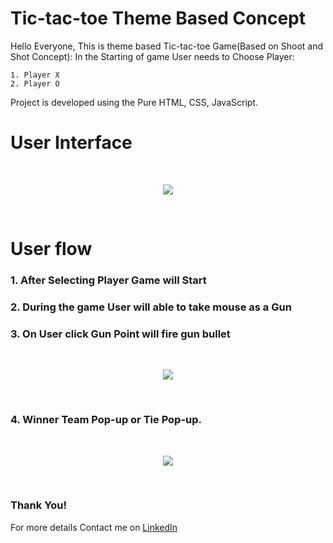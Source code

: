 # Tic-tac-toe Theme Based Concept

Hello Everyone, This is theme based Tic-tac-toe Game(Based on Shoot and Shot Concept):
In the Starting of game User needs to Choose Player:
```
1. Player X
2. Player O
```
Project is developed using the Pure HTML, CSS, JavaScript.

# User Interface
<br>
<p align="center">
  <img src="images/tic-tac-toe game.png">
</p>
<br>

# User flow
### 1. After Selecting Player Game will Start

### 2. During the game User will able to take mouse as a Gun

### 3. On User click Gun Point will fire gun bullet
<br>
<p align="center">
  <img src="images/Game shot.png">
</p>
<br>

### 4. Winner Team Pop-up or Tie Pop-up.
<br>
<p align="center">
  <img src="images/winner.png">
</p>
<br>

### Thank You!
For more details Contact me on [LinkedIn](https://www.linkedin.com/in/sagarkumar-limbasiya/)
